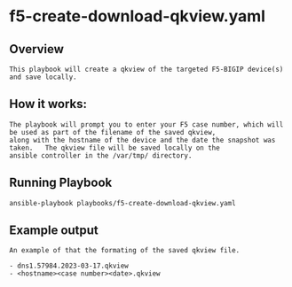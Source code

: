 # f5-create-download-qkview.yaml 

## Overview


    This playbook will create a qkview of the targeted F5-BIGIP device(s) and save locally. 


## How it works: 

    The playbook will prompt you to enter your F5 case number, which will be used as part of the filename of the saved qkview, 
    along with the hostname of the device and the date the snapshot was taken.   The qkview file will be saved locally on the 
    ansible controller in the /var/tmp/ directory. 


## Running Playbook

    ansible-playbook playbooks/f5-create-download-qkview.yaml

## Example output

    An example of that the formating of the saved qkview file. 

    - dns1.57984.2023-03-17.qkview
    - <hostname><case number><date>.qkview
